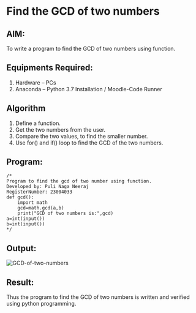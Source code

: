 # Find the GCD of two numbers

## AIM:
To write a program to find the GCD of two numbers using function.

## Equipments Required:
1. Hardware – PCs
2. Anaconda – Python 3.7 Installation / Moodle-Code Runner

## Algorithm
1. Define a function.
2. Get the two numbers from the user.
3. Compare the two values, to find the smaller number.
4. Use for() and if() loop to find the GCD of the two numbers.

## Program:
```
/*
Program to find the gcd of two number using function.
Developed by: Puli Naga Neeraj
RegisterNumber: 23004033
def gcd():
    import math
    gcd=math.gcd(a,b)
    print("GCD of two numbers is:",gcd)
a=int(input())
b=int(input())
*/
```

## Output:
![GCD-of-two-numbers](https://github.com/PuliNagaNeeraj/GCD-of-two-numbers/assets/138849173/1f121e3b-35a7-4a16-8fc6-8ec3c480e73e)



## Result:
Thus the program to find the GCD of two numbers is written and verified using python programming.
